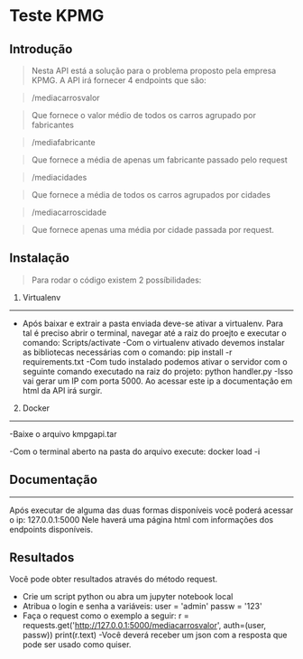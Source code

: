 # Teste KPMG

## Introdução

> Nesta API está a solução para o problema proposto pela empresa KPMG. 
A API irá fornecer 4 endpoints que são:

>/mediacarrosvalor

>Que fornece o valor médio de todos os carros agrupado por fabricantes

>/mediafabricante

>Que fornece a média de apenas um fabricante passado pelo request

>/mediacidades

>Que fornece a média de todos os carros agrupados por cidades

>/mediacarroscidade

>Que fornece apenas uma média por cidade passada por request.


## Instalação

> Para rodar o código existem 2 possíbilidades:

1.  Virtualenv
-----------------------------------------

- Após baixar e extrair a pasta enviada deve-se ativar a virtualenv. Para tal é preciso abrir o terminal, navegar até a raiz do proejto e executar o comando:
       Scripts/activate
-Com o virtualenv ativado devemos instalar as bibliotecas necessárias com o comando:
       pip install -r requirements.txt 
-Com tudo instalado podemos ativar o servidor com o seguinte comando executado na raiz do projeto:
        python handler.py
-Isso vai gerar um IP com porta 5000. Ao acessar este ip a documentação em html da API irá surgir.


2. Docker
----------------------------------------------

-Baixe o arquivo kmpgapi.tar

-Com o terminal aberto na pasta do arquivo execute:
       docker load -i <nome ou caminho do arquivo kpmgapi.tar>

## Documentação
-----------------------------------------------------
Após executar de alguma das duas formas disponíveis você poderá acessar o ip:
       127.0.0.1:5000
Nele haverá uma página html com informações dos endpoints disponíveis.

## Resultados

Você pode obter resultados através do método request.

- Crie um script python ou abra um jupyter notebook local
- Atribua o login e senha a variáveis:
       user = 'admin'
       passw = '123'
- Faça o request como o exemplo a seguir:
       r = requests.get('http://127.0.0.1:5000/mediacarrosvalor', auth=(user, passw))
       print(r.text)
-Você deverá receber um json com a resposta que pode ser usado como quiser.
       

       
